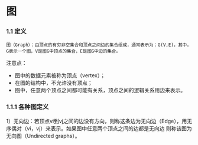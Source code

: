 # 图
### 1.1 定义
    图（Graph）：由顶点的有穷非空集合和顶点之间边的集合组成，通常表示为：G(V,E)，其中，G表示一个图，V是图G中顶点的集合，E是图G中边的集合。  
注意点：  
* 图中的数据元素被称为顶点（vertex）；  
* 在图的结构中，不允许没有顶点；  
* 图中，任意两个顶点之间都可能有关系，顶点之间的逻辑关系用边来表示。  
### 1.1.1 各种图定义
1）无向边：若顶点vi到vj之间的边没有方向，则称这条边为无向边（Edge），用无序偶对（vi，vj）来表示。如果图中任意两个顶点之间的边都是无向边
则称该图为无向图（Undirected graphs）。
